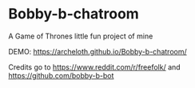 # Bobby-b-chatroom
A Game of Thrones little fun project of mine

DEMO: https://archeloth.github.io/Bobby-b-chatroom/

Credits go to https://www.reddit.com/r/freefolk/ and https://github.com/bobby-b-bot
